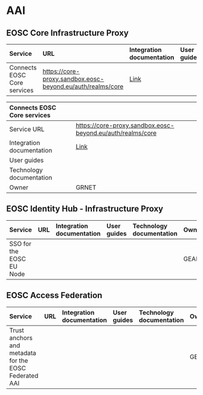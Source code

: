 # AAI

## EOSC Core Infrastructure Proxy

| Service                         |  URL                            | Integration documentation | User guides | Technology documentation | Owner  |
|:-------------------------------- |:------------------------------ |:--------------------------|:------------|:-------------------------|:-------|
| Connects EOSC Core services |   https://core-proxy.sandbox.eosc-beyond.eu/auth/realms/core | [Link](registering-services-with-the-core-infrastructure-proxy.md) | | | GRNET |

| Connects EOSC Core services |                                                                    |
| :-------------------------- | :----------------------------------------------------------------- |
| Service URL                 | https://core-proxy.sandbox.eosc-beyond.eu/auth/realms/core         |
| Integration documentation   | [Link](registering-services-with-the-core-infrastructure-proxy.md) |
| User guides                 |                                                                    |
| Technology documentation    |                                                                    |
| Owner                       | GRNET                                                              |

## EOSC Identity Hub - Infrastructure Proxy 
| Service                         |  URL                            | Integration documentation | User guides | Technology documentation | Owner  |
|:-------------------------------- |:------------------------------ |:--------------------------|:------------|:-------------------------|:-------|
| SSO for the EOSC EU Node |   |  |  |  | GEANT |


## EOSC Access Federation
| Service                         |  URL                            | Integration documentation | User guides | Technology documentation | Owner  |
|:-------------------------------- |:------------------------------ |:--------------------------|:------------|:-------------------------|:-------|
| Trust anchors and metadata for the EOSC Federated AAI |    | | |  | GEANT |

